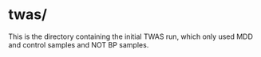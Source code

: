 # twas/

This is the directory containing the initial TWAS run, which only used MDD and control samples and NOT BP samples.
